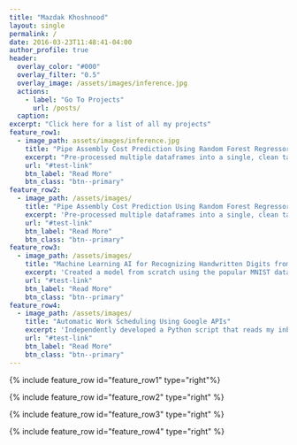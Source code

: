```yaml
---
title: "Mazdak Khoshnood"
layout: single
permalink: /
date: 2016-03-23T11:48:41-04:00
author_profile: true
header:
  overlay_color: "#000"
  overlay_filter: "0.5"
  overlay_image: /assets/images/inference.jpg
  actions:
    - label: "Go To Projects"
      url: /posts/
  caption: 
excerpt: "Click here for a list of all my projects"
feature_row1:
  - image_path: assets/images/inference.jpg
    title: "Pipe Assembly Cost Prediction Using Random Forest Regressor Model"
    excerpt: "Pre-processed multiple dataframes into a single, clean table to train a machine learning algorithm"
    url: "#test-link"
    btn_label: "Read More"
    btn_class: "btn--primary"
feature_row2:
  - image_path: /assets/images/
    title: "Pipe Assembly Cost Prediction Using Random Forest Regressor Model"
    excerpt: 'Pre-processed multiple dataframes into a single, clean table to train a machine learning algorithm'
    url: "#test-link"
    btn_label: "Read More"
    btn_class: "btn--primary"
feature_row3:
  - image_path: /assets/images/
    title: "Machine Learning AI for Recognizing Handwritten Digits from Pictures"
    excerpt: 'Created a model from scratch using the popular MNIST database and the machine learning API: Tensorflow'
    url: "#test-link"
    btn_label: "Read More"
    btn_class: "btn--primary"
feature_row4:
  - image_path: /assets/images/
    title: "Automatic Work Scheduling Using Google APIs"
    excerpt: 'Independently developed a Python script that reads my inbox to create a daily schedule in my calendar'
    url: "#test-link"
    btn_label: "Read More"
    btn_class: "btn--primary"
---
```


{% include feature_row id="feature_row1" type="right"%}

{% include feature_row id="feature_row2" type="right" %}

{% include feature_row id="feature_row3" type="right" %}

{% include feature_row id="feature_row4" type="right" %}
